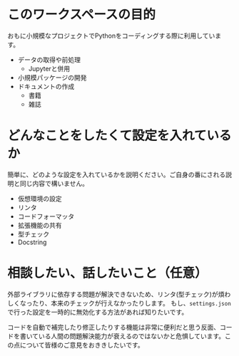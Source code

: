 # このワークスペースの目的

おもに小規模なプロジェクトでPythonをコーディングする際に利用しています。

- データの取得や前処理
    - Jupyterと併用
- 小規模パッケージの開発
- ドキュメントの作成
    - 書籍
    - 雑誌

# どんなことをしたくて設定を入れているか

簡単に、どのような設定を入れているかを説明ください。ご自身の番にされる説明と同じ内容で構いません。

- 仮想環境の設定
- リンタ
- コードフォーマッタ
- 拡張機能の共有
- 型チェック
- Docstring

# 相談したい、話したいこと（任意）

外部ライブラリに依存する問題が解決できないため、リンタ(型チェック)が煩わしくなったり、本来のチェックが行えなかったりします。
もし、`settings.json` で行った設定を一時的に無効化する方法があれば知りたいです。

コードを自動で補完したり修正したりする機能は非常に便利だと思う反面、コードを書いている人間の問題解決能力が衰えるのではないかと危惧しています。この点について皆様のご意見をおききしたいです。